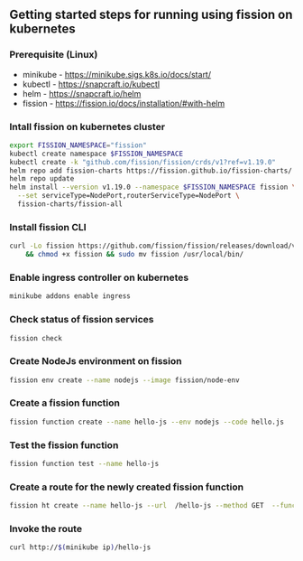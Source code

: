 ## Getting started steps for running using fission on kubernetes

### Prerequisite (Linux)
 - minikube - https://minikube.sigs.k8s.io/docs/start/
 - kubectl - https://snapcraft.io/kubectl
 - helm - https://snapcraft.io/helm
 - fission - https://fission.io/docs/installation/#with-helm

### Intall fission on kubernetes cluster
```bash
export FISSION_NAMESPACE="fission"
kubectl create namespace $FISSION_NAMESPACE
kubectl create -k "github.com/fission/fission/crds/v1?ref=v1.19.0"
helm repo add fission-charts https://fission.github.io/fission-charts/
helm repo update
helm install --version v1.19.0 --namespace $FISSION_NAMESPACE fission \
  --set serviceType=NodePort,routerServiceType=NodePort \
  fission-charts/fission-all
```
### Install fission CLI

```bash
curl -Lo fission https://github.com/fission/fission/releases/download/v1.19.0/fission-v1.19.0-linux-amd64 \
    && chmod +x fission && sudo mv fission /usr/local/bin/
```
### Enable ingress controller on kubernetes
```bash
minikube addons enable ingress
```

### Check status of fission services
```bash
fission check
```
 ### Create NodeJs environment on fission
```bash
fission env create --name nodejs --image fission/node-env
```
### Create a fission function
```bash
fission function create --name hello-js --env nodejs --code hello.js
```
### Test the fission function
```bash
fission function test --name hello-js
```
### Create a route for the newly created fission function
```bash
fission ht create --name hello-js --url  /hello-js --method GET  --function hello-js --createingress=true
```
### Invoke the route
```bash
curl http://$(minikube ip)/hello-js
```